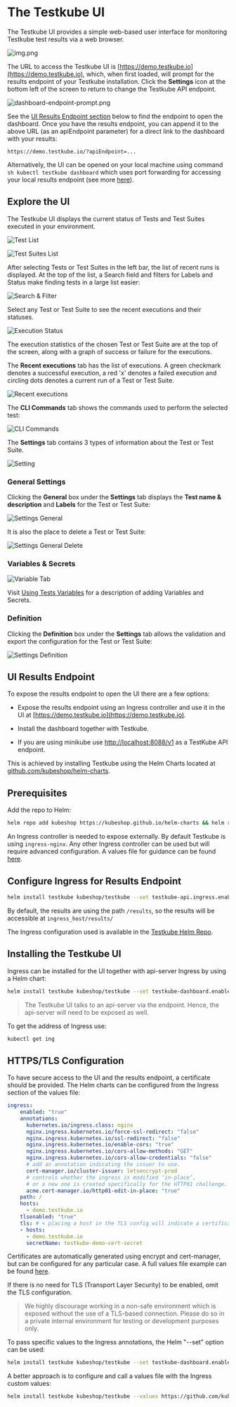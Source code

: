 # The Testkube UI

The Testkube UI provides a simple web-based user interface for monitoring Testkube test results via a web browser.

![img.png](img/dashboard-1.5.png)

The URL to access the Testkube UI is [https://demo.testkube.io](https://demo.testkube.io), which, when first loaded, will prompt for the results endpoint of your Testkube installation. Click the **Settings** icon at the bottom left of the screen to return to change the Testkube API endpoint.

![dashboard-endpoint-prompt.png](img/dashboard-endpoint-prompt-1.5.png)

See the [UI Results Endpoint section](#ui-results-endpoint)  below to find the endpoint to open the dashboard. Once you have the results endpoint, you can append it to the above URL (as an apiEndpoint parameter) for a direct link to the dashboard with your results:

`https://demo.testkube.io/?apiEndpoint=...`

Alternatively, the UI can be opened on your local machine using command ```sh kubectl testkube dashboard``` which uses port forwarding for accessing your local results endpoint (see more [here](cli/kubectl-testkube_dashboard.md)).

## **Explore the UI**

The Testkube UI displays the current status of Tests and Test Suites executed in your environment.

![Test List](img/test-list-1.5.png)

![Test Suites List](img/test-suite-list-1.5.png)

After selecting Tests or Test Suites in the left bar, the list of recent runs is displayed. At the top of the list, a Search field and filters for Labels and Status make finding tests in a large list easier:

![Search & Filter](img/search-filter-1.5.png)

Select any Test or Test Suite to see the recent executions and their statuses. 

![Execution Status](img/execution-status-1.5.png)

The execution statistics of the chosen Test or Test Suite are at the top of the screen, along with a graph of success or failure for the executions.

The **Recent executions** tab has the list of executions. A green checkmark denotes a successful execution, a red 'x' denotes a failed execution and circling dots denotes a current run of a Test or Test Suite.

![Recent executions](img/recent-executions-1.5.png)

The **CLI Commands** tab shows the commands used to perform the selected test:

![CLI Commands](img/CLI-commands-1.5.png)

The **Settings** tab contains 3 types of information about the Test or Test Suite.

![Setting](img/settings-1.5.png)

### **General Settings**

Clicking the **General** box under the **Settings** tab displays the **Test name & description** and **Labels** for the Test or Test Suite:

![Settings General](img/settings-general-1.5.png)

It is also the place to delete a Test or Test Suite:

![Settings General Delete](img/settings-general-delete-1.5.png)

### **Variables & Secrets**

![Variable Tab](img/variable-tab-1.5.png)

Visit [Using Tests Variables](tests-variables.md) for a description of adding Variables and Secrets.

### **Definition**

Clicking the **Definition** box under the **Settings** tab allows the validation and export the configuration for the Test or Test Suite:

![Settings Definition](img/settings-definition-1.5.png)


## **UI Results Endpoint**

To expose the results endpoint to open the UI there are a few options:

* Expose the results endpoint using an Ingress controller and use it in the UI at [https://demo.testkube.io](https://demo.testkube.io).
* Install the dashboard together with Testkube.

* If you are using minikube use [http://localhost:8088/v1](http://localhost:8088/v1) as a TestKube API endpoint.

This is achieved by installing Testkube using the Helm Charts located at [github.com/kubeshop/helm-charts]().

## **Prerequisites**

Add the repo to Helm:

```sh
helm repo add kubeshop https://kubeshop.github.io/helm-charts && helm repo update
```

An Ingress controller is needed to expose externally. By default Testkube is using `ingress-nginx`. Any other Ingress controller can be used but will require advanced configuration. A values file for guidance can be found [here](https://github.com/kubeshop/helm-charts/blob/39f73098630b333ba66db137e7fc016c39d92876/testkube/charts/testkube/values-demo.yaml).

## **Configure Ingress for Results Endpoint**

```sh
helm install testkube kubeshop/testkube --set testkube-api.ingress.enabled="true"
```

By default, the results are using the path ```/results```, so the results will be accessible at ```ingress_host/results/```

The Ingress configuration used is available in the [Testkube Helm Repo](https://github.com/kubeshop/helm-charts).

## **Installing the Testkube UI**

Ingress can be installed for the UI together with api-server Ingress by using a Helm chart:

```sh
helm install testkube kubeshop/testkube --set testkube-dashboard.enabled="true" --set testkube-dashboard.ingress.enabled="true" --set testkube-api.ingress.enabled="true"
```

> The Testkube UI talks to an api-server via the endpoint. Hence, the api-server will need to be exposed as well.

To get the address of Ingress use:

```sh
kubectl get ing
```

## **HTTPS/TLS Configuration**

To have secure access to the UI and the results endpoint, a certificate should be provided. The Helm charts can be configured from the Ingress section of the values file:

```yaml
ingress:
    enabled: "true"
    annotations: 
      kubernetes.io/ingress.class: nginx
      nginx.ingress.kubernetes.io/force-ssl-redirect: "false"
      nginx.ingress.kubernetes.io/ssl-redirect: "false"
      nginx.ingress.kubernetes.io/enable-cors: "true"
      nginx.ingress.kubernetes.io/cors-allow-methods: "GET"
      nginx.ingress.kubernetes.io/cors-allow-credentials: "false"
      # add an annotation indicating the issuer to use.
      cert-manager.io/cluster-issuer: letsencrypt-prod
      # controls whether the ingress is modified ‘in-place’,
      # or a new one is created specifically for the HTTP01 challenge.
      acme.cert-manager.io/http01-edit-in-place: "true"
    path: /
    hosts:
      - demo.testkube.io
    tlsenabled: "true"
    tls: # < placing a host in the TLS config will indicate a certificate should be created
    - hosts:
      - demo.testkube.io
      secretName: testkube-demo-cert-secret
```
Certificates are automatically generated using encrypt and cert-manager, but can be configured for any particular case. A full values file example can be found [here](https://github.com/kubeshop/helm-charts/blob/39f73098630b333ba66db137e7fc016c39d92876/testkube/charts/testkube/values-demo.yaml).

If there is no need for TLS (Transport Layer Security) to be enabled, omit the TLS configuration.

> We highly discourage working in a non-safe environment which is exposed without the use of a TLS-based connection. Please do so in a private internal environment for testing or development purposes only.

To pass specific values to the Ingress annotations, the Helm "--set" option can be used: 

```sh
helm install testkube kubeshop/testkube --set testkube-dashboard.enabled="true" --set testkube-dashboard.ingress.enabled="true" --set testkube-api.ingress.enabled="true" --set testkube-api.ingress.annotations.kubernetes\\.io/ingress\\.class="anything_needed" 
```

A better approach is to configure and call a values file with the Ingress custom values:

```sh
helm install testkube kubeshop/testkube --values https://github.com/kubeshop/helm-charts/blob/39f73098630b333ba66db137e7fc016c39d92876/testkube/charts/testkube/values-demo.yaml
```
